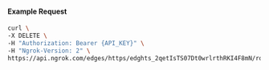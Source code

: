 <!-- Code generated for API Clients. DO NOT EDIT. -->

#### Example Request

```bash
curl \
-X DELETE \
-H "Authorization: Bearer {API_KEY}" \
-H "Ngrok-Version: 2" \
https://api.ngrok.com/edges/https/edghts_2qetIsTS07Dt0wrlrthRKI4F8mN/routes/edghtsrt_2qetIoOT8iEOOqimsZ0Liy9OCBJ/circuit_breaker
```
